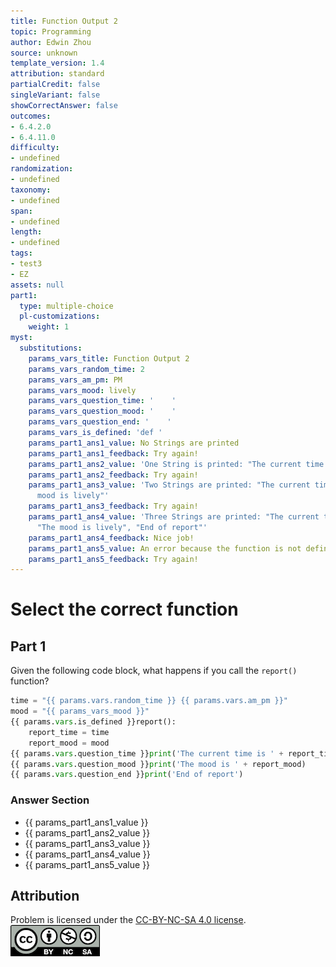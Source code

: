 ```yaml
---
title: Function Output 2
topic: Programming
author: Edwin Zhou
source: unknown
template_version: 1.4
attribution: standard
partialCredit: false
singleVariant: false
showCorrectAnswer: false
outcomes:
- 6.4.2.0
- 6.4.11.0
difficulty:
- undefined
randomization:
- undefined
taxonomy:
- undefined
span:
- undefined
length:
- undefined
tags:
- test3
- EZ
assets: null
part1:
  type: multiple-choice
  pl-customizations:
    weight: 1
myst:
  substitutions:
    params_vars_title: Function Output 2
    params_vars_random_time: 2
    params_vars_am_pm: PM
    params_vars_mood: lively
    params_vars_question_time: '    '
    params_vars_question_mood: '    '
    params_vars_question_end: '    '
    params_vars_is_defined: 'def '
    params_part1_ans1_value: No Strings are printed
    params_part1_ans1_feedback: Try again!
    params_part1_ans2_value: 'One String is printed: "The current time is 2 PM"'
    params_part1_ans2_feedback: Try again!
    params_part1_ans3_value: 'Two Strings are printed: "The current time is 2 PM","The
      mood is lively"'
    params_part1_ans3_feedback: Try again!
    params_part1_ans4_value: 'Three Strings are printed: "The current time is 2 PM",
      "The mood is lively", "End of report"'
    params_part1_ans4_feedback: Nice job!
    params_part1_ans5_value: An error because the function is not defined correctly.
    params_part1_ans5_feedback: Try again!
---
```

# Select the correct function

## Part 1

Given the following code block, what happens if you call the `report()` function?

```python
time = "{{ params.vars.random_time }} {{ params.vars.am_pm }}"
mood = "{{ params_vars_mood }}"
{{ params.vars.is_defined }}report():
    report_time = time
    report_mood = mood
{{ params.vars.question_time }}print('The current time is ' + report_time)
{{ params.vars.question_mood }}print('The mood is ' + report_mood)
{{ params.vars.question_end }}print('End of report')

```

### Answer Section

- {{ params_part1_ans1_value }}
- {{ params_part1_ans2_value }}
- {{ params_part1_ans3_value }}
- {{ params_part1_ans4_value }}
- {{ params_part1_ans5_value }}

## Attribution

Problem is licensed under the [CC-BY-NC-SA 4.0 license](https://creativecommons.org/licenses/by-nc-sa/4.0/).<br> ![The Creative Commons 4.0 license requiring attribution-BY, non-commercial-NC, and share-alike-SA license.](https://raw.githubusercontent.com/firasm/bits/master/by-nc-sa.png)